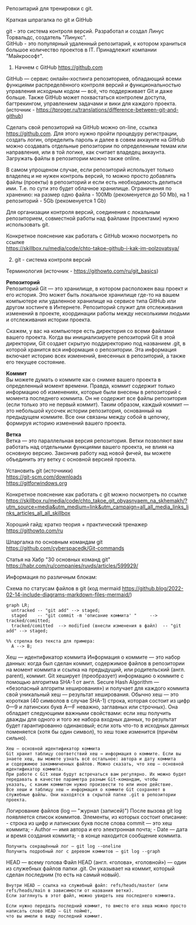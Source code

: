 Репозитарий для тренировки с git.

Краткая шпрагалка по git и GitHub   

git - это система контроля версий. Разработал и создал Линус Торвальдс, создатель "Линукс".  
GitHub - это популярный удаленный репозитарий, к котором храниться большое количество проектов в IT. Принадлежит компании "Майкрософт".  


1. Начнем с GitHub  https://github.com

GitHub — сервис онлайн-хостинга репозиториев, обладающий всеми функциями распределённого контроля версий и функциональностью управления 
исходным кодом — всё, что поддерживает Git и даже больше. Также GitHub может похвастаться контролем доступа, багтрекингом, управлением 
задачами и вики для каждого проекта.  (источник - https://tproger.ru/translations/difference-between-git-and-github)

Сделать свой репозиторий на GitHub можно on-line, ссылка https://github.com. Для этого нужно пройти процедуру регистрации, создать логин, 
определить пароль и далее в совем аккаунте на GitHub можно создавать отдельные репозитории по определенным темам или направления, или в той 
логике, как считает владедец аккаунта. Загружать файлы в репозитории можно также online.    

В самом упрощеном случае, если репозиторий использует только владелец и не нужен контроль версий, то можно просто добавлять файлы (проекты) 
в репозиторий и если есть необходимость делиться ими. Т.е. по сути это будет облачное хранилище. Ограничения по хранению: 
на размер одно файла - 100Mb (рекоменуется до 50 Mb), на 1 репозиторий - 5Gb (рекоменуется 1 Gb)   

Для организации контроля версий, соединения с локальным репозиторием, совместной работы над файлами (проектами) нужно использовать git.  

Конкретное пояснение как работать с GitHub можно посмотреть по ссылке   
https://skillbox.ru/media/code/chto-takoe-github-i-kak-im-polzovatsya/


2. git - система контроля версий   

Терминология (источник - https://githowto.com/ru/git_basics)   

**Репозиторий**  
Репозиторий Git — это хранилище, в котором расположен ваш проект и его история. Это может быть локальное хранилище где-то на вашем 
компьютере или удаленное хранилище на сервисе типа GitHub или другом хостинге в Интернете. Репозиторий служит для отслеживания изменений 
в проекте, координации работы между несколькими людьми и отслеживания истории проекта.    

Скажем, у вас на компьютере есть директория со всеми файлами вашего проекта. Когда вы инициализируете репозиторий Git в этой директории, 
Git создает скрытую поддиректорию под названием .git, в которой хранится вся информация о репозитории. Эта информация включает историю 
всех изменений, внесенных в репозиторий, а также его текущее состояние.    

**Коммит**   
Вы можете думать о коммите как о снимке вашего проекта в определенный момент времени. Правда, коммит содержит только информацию об 
изменениях, которые были внесены в репозиторий с момента последнего коммита. Он не содержит все файлы репозитория 
(если только это не первый коммит). Таким образом, каждый коммит — это небольшой кусочек истории репозитория, основанный на 
предыдущем коммите. Все они связаны между собой в цепочку, формируя историю изменений вашего проекта.

**Ветка**   
Ветка — это параллельная версия репозитория. Ветки позволяют вам работать над отдельными функциями вашего проекта, не влияя на 
основную версию. Закончив работу над новой фичей, вы можете объединить эту ветку с основной версией проекта.   

Установить git (источники)  
https://git-scm.com/downloads   
https://gitforwindows.org   

Конкретное пояснение как работать с git можно посмотреть по ссылке
https://skillbox.ru/media/code/chto_takoe_git_obyasnyaem_na_skhemakh/?utm_source=media&utm_medium=link&utm_campaign=all_all_media_links_links_articles_all_all_skillbox
   
Хороший гайд: кратко теория + практический тренажер  
https://githowto.com/ru   

Шпаргалка по основным командам git  
https://github.com/cyberspacedk/Git-commands

Статья на Хабр "30 основных команд git"
https://habr.com/ru/companies/ruvds/articles/599929/

Информация по различным блокам:


Схема по статусам файлов в git (код mermaid  https://github.blog/2022-02-14-include-diagrams-markdown-files-mermaid/)

```mermaid
graph LR;
  untracked -- "git add" --> staged;
  staged    -- "git commit -m 'описание коммита' "     --> tracked/comitted;
  tracked/comitted  --> modified (внесли изменения в файл)  -- "git add" --> staged;

%% стрелка без текста для примера: 
  A --> B;
```


Хеш — идентификатор коммита
	Информация о коммите — это набор данных: когда был сделан коммит, содержимое файлов в репозитории на момент коммита и ссылка на 
	предыдущий, или родительский (англ. parent), коммит. Git хеширует (преобразует) информацию о коммите с помощью алгоритма SHA-1 
	от англ. Secure Hash Algorithm — «безопасный алгоритм хеширования») и получает для каждого коммита свой уникальный хеш — результат 
	хеширования. Обычно хеш — это короткая (40 символов в случае SHA-1) строка, которая состоит из цифр 0—9 и латинских букв A—F 
	неважно, заглавных или строчных). Она обладает следующими важными свойствами:
	если хеш получить дважды для одного и того же набора входных данных, то результат будет гарантированно одинаковый;
	если хоть что-то в исходных данных поменяется (хотя бы один символ), то хеш тоже изменится (причём сильно).
	
	Хеш — основной идентификатор коммита
	Git хранит таблицу соответствий хеш → информация о коммите. Если вы знаете хеш, вы можете узнать всё остальное: автора и дату коммита 
	и содержимое закоммиченных файлов. Можно сказать, что хеш — основной идентификатор коммита.
	При работе с Git хеши будут встречаться вам регулярно. Их можно будет передавать в качестве параметра разным Git-командам, чтобы 
	указать, с каким коммитом нужно произвести то или иное действие.
	Все хеши и таблицу хеш → информация о коммите Git сохраняет в служебные файлы. Они находятся в скрытой папке .git в репозитории проекта.


Логирование файлов (log — "журнал (записей)")
	После вызова git log появляется список коммитов. Элементы, из которых состоит описание:
	- строка из цифр и латинских букв после слова commit — это хеш коммита;
	- Author — имя автора и его электронная почта;
	- Date — дата и время создания коммита;
	- в конце находится сообщение коммита.
	
	Получить сокращённый лог — git log --oneline
	Получить подробный лог с деревом коммитов — git log --graph
	
	
HEAD — всему голова	
	Файл HEAD (англ. «голова», «головной») — один из служебных файлов папки .git. 
	Он указывает на коммит, который сделан последним (то есть на самый новый).
	
	Внутри HEAD — ссылка на служебный файл: refs/heads/master (или refs/heads/main в зависимости от названия ветки). 
	Если заглянуть в этот файл, можно увидеть хеш последнего коммита.
	
	Если нужно передать последний коммит, то вместо его хеша можно просто написать слово HEAD — Git поймёт, 
	что вы имели в виду последний коммит.